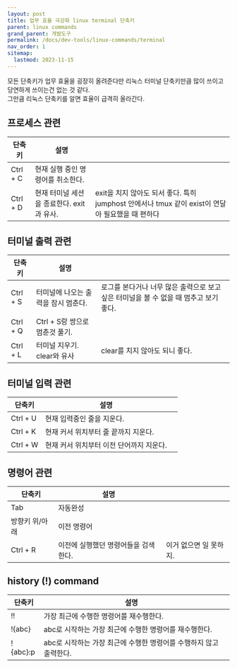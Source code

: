 ```yaml
---
layout: post
title: 업무 효율 극강화 linux terminal 단축키
parent: linux commands
grand_parent: 개발도구
permalink: /docs/dev-tools/linux-commands/terminal
nav_order: 1
sitemap:
  lastmod: 2023-11-15
---
```


모든 단축키가 업무 효율을 굉장히 올려준다만 리눅스 터미널 단축키만큼 많이 쓰이고 당연하게 쓰이는건 없는 것 같다.  
그만큼 리눅스 단축키를 알면 효율이 급격히 올라간다.

## 프로세스 관련

| 단축키      | 설명 |                                                                    |
|----------|----|--------------------------------------------------------------------|
| Ctrl + C | 현재 실행 중인 명령어를 취소한다.   |                                                                    |
| Ctrl + D | 현재 터미널 세션을 종료한다. exit과 유사.   | exit을 치지 않아도 되서 좋다. 특히 jumphost 안에서나 tmux 같이 exist이 연달아 필요했을 때 편하다 |


## 터미널 출력 관련

| 단축키        | 설명                    |                                                   |
|------------|-----------------------|---------------------------------------------------|
| Ctrl + S   | 터미널에 나오는 출력을 잠시 멈춘다.  | 로그를 본다거나 너무 많은 출력으로 보고싶은 터미널을 볼 수 없을 때 멈추고 보기 좋다. |
| Ctrl + Q   | Ctrl + S랑 쌍으로 멈춘것 풀기. |                                                   |
| Ctrl + L   | 터미널 지우기. clear와 유사    | clear를 치지 않아도 되니 좋다.                              |


## 터미널 입력 관련

| 단축키       | 설명                      |   |
|-----------|-------------------------|---|
| Ctrl + U  | 현재 입력중인 줄을 지운다.         |   |
| Ctrl + K  | 현재 커서 위치부터 줄 끝까지 지운다.   |   |
| Ctrl + W  | 현재 커서 위치부터 이전 단어까지 지운다. |   |

## 명령어 관련

| 단축키  | 설명                   |               |
|------|----------------------|---------------|
|  Tab | 자동완성                 |               |
| 방향키 위/아래     | 이전 명령어               |               |
| Ctrl + R     | 이전에 실행했던 명령어들을 검색한다. | 이거 없으면 일 못하지. |

## history (!) command

| 단축키       | 설명                                      |               |
|-----------|-----------------------------------------|---|
| !!        | 가장 최근에 수행한 명령어를 재수행한다.                  |   |
| !{abc}    | abc로 시작하는 가장 최근에 수행한 명령어를 재수행한다.        |   |
| !{abc}:p  | abc로 시작하는 가장 최근에 수행한 명령어를 수행하지 않고 출력한다. |   |
